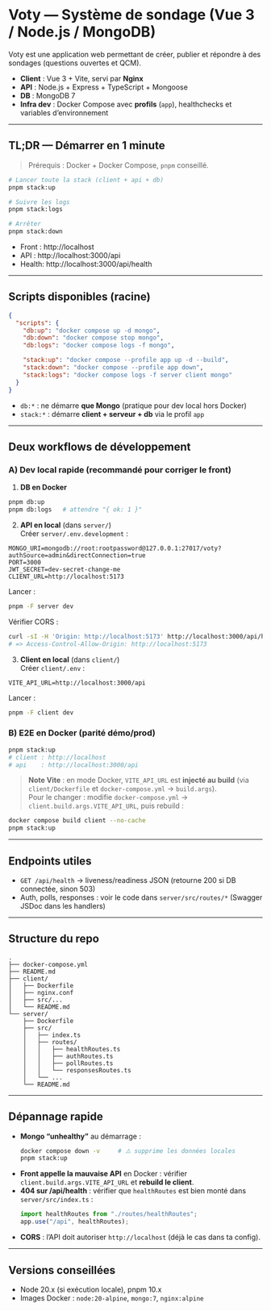 # Voty — Système de sondage (Vue 3 / Node.js / MongoDB)

Voty est une application web permettant de créer, publier et répondre à des sondages (questions ouvertes et QCM).
- **Client** : Vue 3 + Vite, servi par **Nginx**
- **API** : Node.js + Express + TypeScript + Mongoose
- **DB** : MongoDB 7
- **Infra dev** : Docker Compose avec **profils** (`app`), healthchecks et variables d’environnement

---

## TL;DR — Démarrer en 1 minute

> Prérequis : Docker + Docker Compose, `pnpm` conseillé.

```bash
# Lancer toute la stack (client + api + db)
pnpm stack:up

# Suivre les logs
pnpm stack:logs

# Arrêter
pnpm stack:down
```

- Front : http://localhost
- API :   http://localhost:3000/api
- Health: http://localhost:3000/api/health

---

## Scripts disponibles (racine)

```json
{
  "scripts": {
    "db:up": "docker compose up -d mongo",
    "db:down": "docker compose stop mongo",
    "db:logs": "docker compose logs -f mongo",

    "stack:up": "docker compose --profile app up -d --build",
    "stack:down": "docker compose --profile app down",
    "stack:logs": "docker compose logs -f server client mongo"
  }
}
```

- `db:*` : ne démarre **que Mongo** (pratique pour dev local hors Docker)
- `stack:*` : démarre **client + serveur + db** via le profil `app`

---

## Deux workflows de développement

### A) Dev local rapide (recommandé pour corriger le front)

1) **DB en Docker**
```bash
pnpm db:up
pnpm db:logs   # attendre "{ ok: 1 }"
```

2) **API en local** (dans `server/`)  
   Créer `server/.env.development` :
```dotenv
MONGO_URI=mongodb://root:rootpassword@127.0.0.1:27017/voty?authSource=admin&directConnection=true
PORT=3000
JWT_SECRET=dev-secret-change-me
CLIENT_URL=http://localhost:5173
```
Lancer :
```bash
pnpm -F server dev
```
Vérifier CORS :
```bash
curl -sI -H 'Origin: http://localhost:5173' http://localhost:3000/api/health | grep -i access-control-allow-origin
# => Access-Control-Allow-Origin: http://localhost:5173
```

3) **Client en local** (dans `client/`)  
   Créer `client/.env` :
```dotenv
VITE_API_URL=http://localhost:3000/api
```
Lancer :
```bash
pnpm -F client dev
```

### B) E2E en Docker (parité démo/prod)

```bash
pnpm stack:up
# client : http://localhost
# api    : http://localhost:3000/api
```

> **Note Vite** : en mode Docker, `VITE_API_URL` est **injecté au build** (via `client/Dockerfile` et `docker-compose.yml` → `build.args`).  
> Pour le changer : modifie `docker-compose.yml` → `client.build.args.VITE_API_URL`, puis rebuild :
```bash
docker compose build client --no-cache
pnpm stack:up
```

---

## Endpoints utiles

- `GET /api/health` → liveness/readiness JSON (retourne 200 si DB connectée, sinon 503)
- Auth, polls, responses : voir le code dans `server/src/routes/*` (Swagger JSDoc dans les handlers)

---

## Structure du repo

```
.
├── docker-compose.yml
├── README.md
├── client/
│   ├── Dockerfile
│   ├── nginx.conf
│   ├── src/...
│   └── README.md
└── server/
    ├── Dockerfile
    ├── src/
    │   ├── index.ts
    │   ├── routes/
    │   │   ├── healthRoutes.ts
    │   │   ├── authRoutes.ts
    │   │   ├── pollRoutes.ts
    │   │   └── responsesRoutes.ts
    │   └── ...
    └── README.md
```

---

## Dépannage rapide

- **Mongo “unhealthy”** au démarrage :
  ```bash
  docker compose down -v     # ⚠️ supprime les données locales
  pnpm stack:up
  ```
- **Front appelle la mauvaise API** en Docker : vérifier `client.build.args.VITE_API_URL` et **rebuild le client**.
- **404 sur /api/health** : vérifier que `healthRoutes` est bien monté dans `server/src/index.ts` :
  ```ts
  import healthRoutes from "./routes/healthRoutes";
  app.use("/api", healthRoutes);
  ```
- **CORS** : l’API doit autoriser `http://localhost` (déjà le cas dans ta config).

---

## Versions conseillées

- Node 20.x (si exécution locale), pnpm 10.x
- Images Docker : `node:20-alpine`, `mongo:7`, `nginx:alpine`
